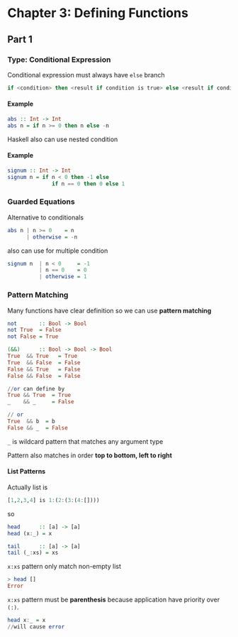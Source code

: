 # Chapter 3: Defining Functions

## Part 1

### Type: Conditional Expression

Conditional expression must always have `else` branch

```Haskell
if <condition> then <result if condition is true> else <result if condition is false>
```

#### Example
```Haskell
abs :: Int -> Int
abs n = if n >= 0 then n else -n
```

Haskell also can use nested condition

#### Example
```Haskell
signum :: Int -> Int
signum n = if n < 0 then -1 else
              if n == 0 then 0 else 1
```

### Guarded Equations
Alternative to conditionals

```Haskell
abs n | n >= 0    = n
      | otherwise = -n
```

also can use for multiple condition
```Haskell
signum n  | n < 0     = -1
          | n == 0    = 0
          | otherwise = 1
```

### Pattern Matching

Many functions have clear definition so we can use **pattern matching**

```Haskell
not       :: Bool -> Bool
not True  = False
not False = True
```
```Haskell
(&&)      :: Bool -> Bool -> Bool
True  && True   = True
True  && False  = False
False && True   = False
False && False  = False

//or can define by
True && True  = True
_    && _     = False

// or
True  && b  = b
False && _  = False
```

`_` is wildcard pattern that matches any argument type

Pattern also matches in order **top to bottom, left to right**

#### List Patterns

Actually list is
```Haskell
[1,2,3,4] is 1:(2:(3:(4:[])))
```
so
```Haskell
head      :: [a] -> [a]
head (x:_) = x

tail      :: [a] -> [a]
tail (_:xs) = xs
```

`x:xs` pattern only match non-empty list

```Haskell
> head []
Error
```

`x:xs` pattern must be **parenthesis** because application have priority over `(:)`.

```Haskell
head x:_ = x
//will cause error
```
